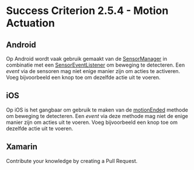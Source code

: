 # Success Criterion 2.5.4 - Motion Actuation
## Android

Op Android wordt vaak gebruik gemaakt van de [SensorManager](https://developer.android.com/reference/android/hardware/SensorManager) in combinatie met een [SensorEventListener](https://developer.android.com/reference/android/hardware/SensorEventListener) om beweging te detecteren. Een _event_ via de sensoren mag niet enige manier zijn om acties te activeren. Voeg bijvoorbeeld een knop toe om dezelfde actie uit te voeren.
## iOS

Op iOS is het gangbaar om gebruik te maken van de [motionEnded](https://developer.apple.com/documentation/uikit/uiresponder/1621090-motionended) methode om beweging te detecteren. Een _event_ via deze methode mag niet de enige manier zijn om acties uit te voeren. Voeg bijvoorbeeld een knop toe om dezelfde actie uit te voeren.
## Xamarin

Contribute your knowledge by creating a Pull Request.
